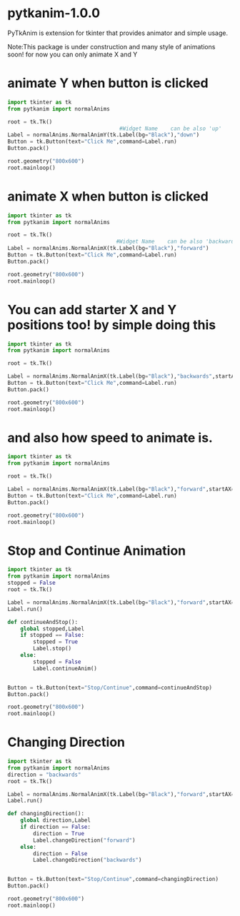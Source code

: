 # pytkanim-1.0.0
PyTkAnim is extension for tkinter that provides animator and simple usage.


Note:This package is under construction and many style of animations soon!
     for now you can only animate X and Y

# animate Y when button is clicked
```python
import tkinter as tk
from pytkanim import normalAnims

root = tk.Tk() 
                                   #Widget Name    can be also 'up'
Label = normalAnims.NormalAnimY(tk.Label(bg="Black"),"down") 
Button = tk.Button(text="Click Me",command=Label.run)
Button.pack()

root.geometry("800x600")
root.mainloop()
```


# animate X when button is clicked
```python
import tkinter as tk
from pytkanim import normalAnims

root = tk.Tk()
                                  #Widget Name    can be also 'backwards'
Label = normalAnims.NormalAnimX(tk.Label(bg="Black"),"forward") 
Button = tk.Button(text="Click Me",command=Label.run)
Button.pack()

root.geometry("800x600")
root.mainloop()
```

# You can add starter X and Y positions too! by simple doing this
```python
import tkinter as tk
from pytkanim import normalAnims

root = tk.Tk()

Label = normalAnims.NormalAnimX(tk.Label(bg="Black"),"backwards",startAX=0.5,startAY=0.5)
Button = tk.Button(text="Click Me",command=Label.run)
Button.pack()

root.geometry("800x600")
root.mainloop()
```

# and also how speed to animate is.
```python
import tkinter as tk
from pytkanim import normalAnims

root = tk.Tk()

Label = normalAnims.NormalAnimX(tk.Label(bg="Black"),"forward",startAX=0.5,startAY=0.5,speed=10) #Higher amount of speed the more it goes slower.r
Button = tk.Button(text="Click Me",command=Label.run)
Button.pack()

root.geometry("800x600")
root.mainloop()
```

# Stop and Continue Animation 
```python
import tkinter as tk
from pytkanim import normalAnims
stopped = False
root = tk.Tk()

Label = normalAnims.NormalAnimX(tk.Label(bg="Black"),"forward",startAX=0,startAY=0.5,speed=10)
Label.run()

def continueAndStop():
    global stopped,Label
    if stopped == False:
        stopped = True
        Label.stop()
    else:
        stopped = False
        Label.continueAnim()


Button = tk.Button(text="Stop/Continue",command=continueAndStop)
Button.pack()

root.geometry("800x600")
root.mainloop()
```

# Changing Direction
```python
import tkinter as tk
from pytkanim import normalAnims
direction = "backwards"
root = tk.Tk()

Label = normalAnims.NormalAnimX(tk.Label(bg="Black"),"forward",startAX=0,startAY=0.5,speed=10)
Label.run()

def changingDirection():
    global direction,Label
    if direction == False:
        direction = True
        Label.changeDirection("forward")
    else:
        direction = False
        Label.changeDirection("backwards")


Button = tk.Button(text="Stop/Continue",command=changingDirection)
Button.pack()

root.geometry("800x600")
root.mainloop()
```
